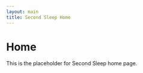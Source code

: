 ```yaml
---
layout: main
title: Second Sleep Home
---
```

# Home

This is the placeholder for Second Sleep home page.